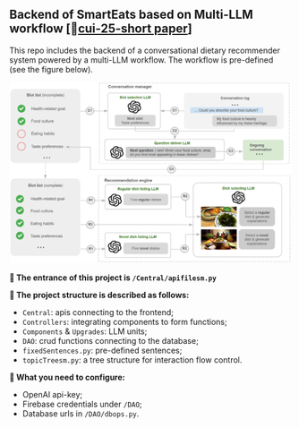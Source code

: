 ## Backend of SmartEats based on Multi-LLM workflow [📎[cui-25-short paper](https://yuhanlolo.github.io/me/papers/cui25-multi-llm-liang.pdf)]
This repo includes the backend of a conversational dietary recommender system powered by a multi-LLM workflow. The workflow is pre-defined (see the figure below).

![image](MainFigure.png) 

**🍱 The entrance of this project is `/Central/apifilesm.py`**

**🍝 The project structure is described as follows:**
- `Central`: apis connecting to the frontend;
- `Controllers`: integrating components to form functions;
- `Components` & `Upgrades`: LLM units;
- `DAO`: crud functions connecting to the database;
- `fixedSentences.py`: pre-defined sentences;
- `topicTreesm.py`: a tree structure for interaction flow control.

**🥠 What you need to configure:**
- OpenAI api-key;
- Firebase credentials under `/DAO`;
- Database urls in `/DAO/dbops.py`.

